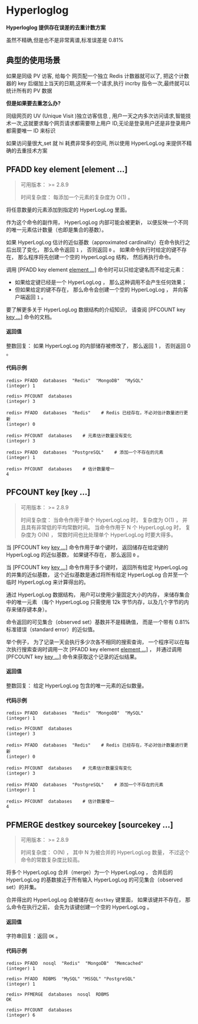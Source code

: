 # Hyperloglog

**Hyperloglog 提供存在误差的去重计数方案**

虽然不精确,但是也不是非常离谱,标准误差是 0.81%

## 典型的使用场景

如果是同级 PV 访客, 给每个 网页配一个独立 Redis 计数器就可以了, 把这个计数器的 key 后缀加上当天的日期,这样来一个请求,执行 incrby 指令一次,最终就可以统计所有的 PV 数据

**但是如果要去重怎么办?**

同级网页的 UV (Unique Visit )独立访客信息 , 用户一天之内多次访问请求,智能技术一次,这就要求每个网页请求都需要带上用户 ID,无论是登录用户还是非登录用户都需要唯一 ID 来标识

如果访问量很大,set 就 hi 耗费非常多的空间, 所以使用 HyperLogLog 来提供不精确的去重技术方案

## PFADD key element [element …]

> 可用版本： >= 2.8.9
>
> 时间复杂度： 每添加一个元素的复杂度为 O(1) 。

将任意数量的元素添加到指定的 HyperLogLog 里面。

作为这个命令的副作用， HyperLogLog 内部可能会被更新， 以便反映一个不同的唯一元素估计数量（也即是集合的基数）。

如果 HyperLogLog 估计的近似基数（approximated cardinality）在命令执行之后出现了变化， 那么命令返回 `1` ， 否则返回 `0` 。 如果命令执行时给定的键不存在， 那么程序将先创建一个空的 HyperLogLog 结构， 然后再执行命令。

调用 [PFADD key element [element …\]](http://redisdoc.com/hyperloglog/pfadd.html#pfadd) 命令时可以只给定键名而不给定元素：

- 如果给定键已经是一个 HyperLogLog ， 那么这种调用不会产生任何效果；
- 但如果给定的键不存在， 那么命令会创建一个空的 HyperLogLog ， 并向客户端返回 `1` 。

要了解更多关于 HyperLogLog 数据结构的介绍知识， 请查阅 [PFCOUNT key [key …\]](http://redisdoc.com/hyperloglog/pfcount.html#pfcount) 命令的文档。

#### 返回值

整数回复： 如果 HyperLogLog 的内部储存被修改了， 那么返回 1 ， 否则返回 0 。

#### 代码示例

```
redis> PFADD  databases  "Redis"  "MongoDB"  "MySQL"
(integer) 1

redis> PFCOUNT  databases
(integer) 3

redis> PFADD  databases  "Redis"    # Redis 已经存在，不必对估计数量进行更新
(integer) 0

redis> PFCOUNT  databases    # 元素估计数量没有变化
(integer) 3

redis> PFADD  databases  "PostgreSQL"    # 添加一个不存在的元素
(integer) 1

redis> PFCOUNT  databases    # 估计数量增一
4
```

## PFCOUNT key [key …]

> 可用版本： >= 2.8.9
>
> 时间复杂度： 当命令作用于单个 HyperLogLog 时， 复杂度为 O(1) ， 并且具有非常低的平均常数时间。 当命令作用于 N 个 HyperLogLog 时， 复杂度为 O(N) ， 常数时间也比处理单个 HyperLogLog 时要大得多。

当 [PFCOUNT key [key …\]](http://redisdoc.com/hyperloglog/pfcount.html#pfcount) 命令作用于单个键时， 返回储存在给定键的 HyperLogLog 的近似基数， 如果键不存在， 那么返回 `0` 。

当 [PFCOUNT key [key …\]](http://redisdoc.com/hyperloglog/pfcount.html#pfcount) 命令作用于多个键时， 返回所有给定 HyperLogLog 的并集的近似基数， 这个近似基数是通过将所有给定 HyperLogLog 合并至一个临时 HyperLogLog 来计算得出的。

通过 HyperLogLog 数据结构， 用户可以使用少量固定大小的内存， 来储存集合中的唯一元素 （每个 HyperLogLog 只需使用 12k 字节内存，以及几个字节的内存来储存键本身）。

命令返回的可见集合（observed set）基数并不是精确值， 而是一个带有 0.81% 标准错误（standard error）的近似值。

举个例子， 为了记录一天会执行多少次各不相同的搜索查询， 一个程序可以在每次执行搜索查询时调用一次 [PFADD key element [element …\]](http://redisdoc.com/hyperloglog/pfadd.html#pfadd) ， 并通过调用 [PFCOUNT key [key …\]](http://redisdoc.com/hyperloglog/pfcount.html#pfcount) 命令来获取这个记录的近似结果。

#### 返回值

整数回复： 给定 HyperLogLog 包含的唯一元素的近似数量。

#### 代码示例

```
redis> PFADD  databases  "Redis"  "MongoDB"  "MySQL"
(integer) 1

redis> PFCOUNT  databases
(integer) 3

redis> PFADD  databases  "Redis"    # Redis 已经存在，不必对估计数量进行更新
(integer) 0

redis> PFCOUNT  databases    # 元素估计数量没有变化
(integer) 3

redis> PFADD  databases  "PostgreSQL"    # 添加一个不存在的元素
(integer) 1

redis> PFCOUNT  databases    # 估计数量增一
4
```

## PFMERGE destkey sourcekey [sourcekey …]

> 可用版本： >= 2.8.9
>
> 时间复杂度： O(N) ， 其中 N 为被合并的 HyperLogLog 数量， 不过这个命令的常数复杂度比较高。

将多个 HyperLogLog 合并（merge）为一个 HyperLogLog ， 合并后的 HyperLogLog 的基数接近于所有输入 HyperLogLog 的可见集合（observed set）的并集。

合并得出的 HyperLogLog 会被储存在 `destkey` 键里面， 如果该键并不存在， 那么命令在执行之前， 会先为该键创建一个空的 HyperLogLog 。

#### 返回值

字符串回复：返回 `OK` 。

#### 代码示例

```
redis> PFADD  nosql  "Redis"  "MongoDB"  "Memcached"
(integer) 1

redis> PFADD  RDBMS  "MySQL" "MSSQL" "PostgreSQL"
(integer) 1

redis> PFMERGE  databases  nosql  RDBMS
OK

redis> PFCOUNT  databases
(integer) 6
```



